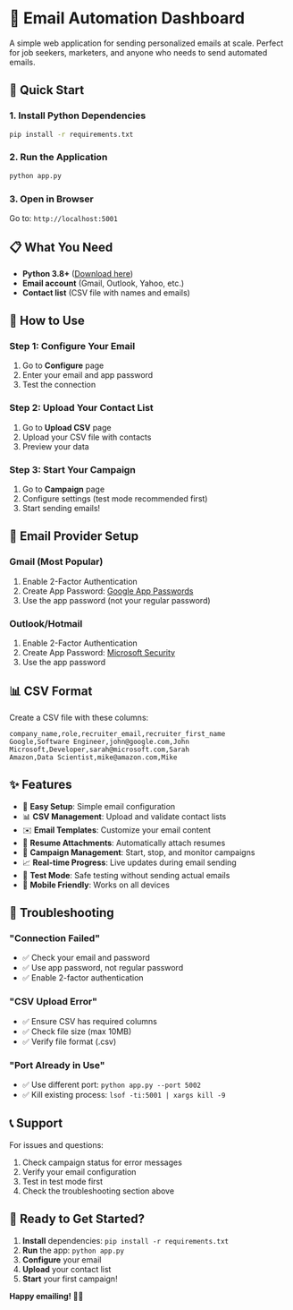 # 📧 Email Automation Dashboard

A simple web application for sending personalized emails at scale. Perfect for job seekers, marketers, and anyone who needs to send automated emails.

## 🚀 Quick Start

### 1. Install Python Dependencies
```bash
pip install -r requirements.txt
```

### 2. Run the Application
```bash
python app.py
```

### 3. Open in Browser
Go to: `http://localhost:5001`

## 📋 What You Need

- **Python 3.8+** ([Download here](https://python.org))
- **Email account** (Gmail, Outlook, Yahoo, etc.)
- **Contact list** (CSV file with names and emails)

## 🎯 How to Use

### Step 1: Configure Your Email
1. Go to **Configure** page
2. Enter your email and app password
3. Test the connection

### Step 2: Upload Your Contact List
1. Go to **Upload CSV** page
2. Upload your CSV file with contacts
3. Preview your data

### Step 3: Start Your Campaign
1. Go to **Campaign** page
2. Configure settings (test mode recommended first)
3. Start sending emails!

## 📧 Email Provider Setup

### Gmail (Most Popular)
1. Enable 2-Factor Authentication
2. Create App Password: [Google App Passwords](https://myaccount.google.com/apppasswords)
3. Use the app password (not your regular password)

### Outlook/Hotmail
1. Enable 2-Factor Authentication
2. Create App Password: [Microsoft Security](https://account.microsoft.com/security)
3. Use the app password

## 📊 CSV Format

Create a CSV file with these columns:

```csv
company_name,role,recruiter_email,recruiter_first_name
Google,Software Engineer,john@google.com,John
Microsoft,Developer,sarah@microsoft.com,Sarah
Amazon,Data Scientist,mike@amazon.com,Mike
```

## ✨ Features

- 🎯 **Easy Setup**: Simple email configuration
- 📊 **CSV Management**: Upload and validate contact lists
- ✉️ **Email Templates**: Customize your email content
- 📄 **Resume Attachments**: Automatically attach resumes
- 🚀 **Campaign Management**: Start, stop, and monitor campaigns
- 📈 **Real-time Progress**: Live updates during email sending
- 🧪 **Test Mode**: Safe testing without sending actual emails
- 📱 **Mobile Friendly**: Works on all devices

## 🔧 Troubleshooting

### "Connection Failed"
- ✅ Check your email and password
- ✅ Use app password, not regular password
- ✅ Enable 2-factor authentication

### "CSV Upload Error"
- ✅ Ensure CSV has required columns
- ✅ Check file size (max 10MB)
- ✅ Verify file format (.csv)

### "Port Already in Use"
- ✅ Use different port: `python app.py --port 5002`
- ✅ Kill existing process: `lsof -ti:5001 | xargs kill -9`

## 📞 Support

For issues and questions:
1. Check campaign status for error messages
2. Verify your email configuration
3. Test in test mode first
4. Check the troubleshooting section above

## 🎉 Ready to Get Started?

1. **Install** dependencies: `pip install -r requirements.txt`
2. **Run** the app: `python app.py`
3. **Configure** your email
4. **Upload** your contact list
5. **Start** your first campaign!

**Happy emailing! 📧✨**